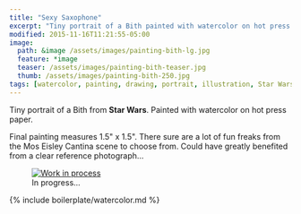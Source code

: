 ```yaml
---
title: "Sexy Saxophone"
excerpt: "Tiny portrait of a Bith painted with watercolor on hot press paper."
modified: 2015-11-16T11:21:55-05:00
image: 
  path: &image /assets/images/painting-bith-lg.jpg
  feature: *image
  teaser: /assets/images/painting-bith-teaser.jpg
  thumb: /assets/images/painting-bith-250.jpg
tags: [watercolor, painting, drawing, portrait, illustration, Star Wars]
---
```


Tiny portrait of a Bith from **Star Wars**. Painted with watercolor on hot press paper.

Final painting measures 1.5\" x 1.5\". There sure are a lot of fun freaks from the Mos Eisley Cantina scene to choose from. Could have greatly benefited from a clear reference photograph...

<figure>
  <a href="{{ site.url }}/assets/images/painting-bith-process-1-lg.jpg"><img src="{{ site.url }}/assets/images/painting-bith-process-1-900.jpg" alt="Work in process"></a>
  <figcaption>In progress...</figcaption>
</figure>

{% include boilerplate/watercolor.md %}
